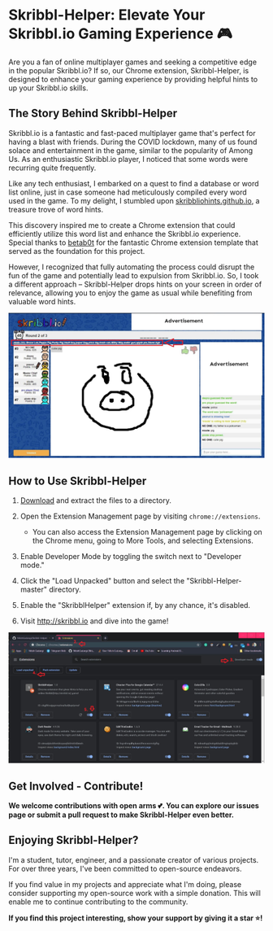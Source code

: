 # Skribbl-Helper: Elevate Your Skribbl.io Gaming Experience 🎮

Are you a fan of online multiplayer games and seeking a competitive edge in the popular Skribbl.io? If so, our Chrome extension, Skribbl-Helper, is designed to enhance your gaming experience by providing helpful hints to up your Skribbl.io skills.

## The Story Behind Skribbl-Helper
Skribbl.io is a fantastic and fast-paced multiplayer game that's perfect for having a blast with friends. During the COVID lockdown, many of us found solace and entertainment in the game, similar to the popularity of Among Us. As an enthusiastic Skribbl.io player, I noticed that some words were recurring quite frequently.

Like any tech enthusiast, I embarked on a quest to find a database or word list online, just in case someone had meticulously compiled every word used in the game. To my delight, I stumbled upon [skribbliohints.github.io](http://skribbliohints.github.io), a treasure trove of word hints.

This discovery inspired me to create a Chrome extension that could efficiently utilize this word list and enhance the Skribbl.io experience. Special thanks to [betab0t](https://github.com/betab0t/SkribblHints) for the fantastic Chrome extension template that served as the foundation for this project.

However, I recognized that fully automating the process could disrupt the fun of the game and potentially lead to expulsion from Skribbl.io. So, I took a different approach – Skribbl-Helper drops hints on your screen in order of relevance, allowing you to enjoy the game as usual while benefiting from valuable word hints.

![Screenshot](/images/screenshot.jpg)

## How to Use Skribbl-Helper

1. [Download](https://github.com/MayankBharati/Scribblers) and extract the files to a directory.
2. Open the Extension Management page by visiting `chrome://extensions`.
   - You can also access the Extension Management page by clicking on the Chrome menu, going to More Tools, and selecting Extensions.

3. Enable Developer Mode by toggling the switch next to "Developer mode."
4. Click the "Load Unpacked" button and select the "Skribbl-Helper-master" directory.
5. Enable the "SkribblHelper" extension if, by any chance, it's disabled.
6. Visit http://skribbl.io and dive into the game!

![Instructions](/images/instructions.jpg)

## Get Involved - Contribute!

**We welcome contributions with open arms 💕. You can explore our issues page or submit a pull request to make Skribbl-Helper even better.**

## Enjoying Skribbl-Helper?

I'm a student, tutor, engineer, and a passionate creator of various projects. For over three years, I've been committed to open-source endeavors.

If you find value in my projects and appreciate what I'm doing, please consider supporting my open-source work with a simple donation. This will enable me to continue contributing to the community.

**If you find this project interesting, show your support by giving it a star ⭐!**
